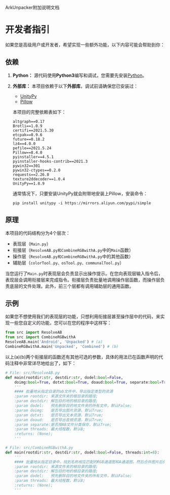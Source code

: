 ArkUnpacker附加说明文档
# 开发者指引

如果您是高级用户或开发者，希望实现一些额外功能，以下内容可能会帮助到你：  

## 依赖
1. **Python：** 源代码使用**Python3**编写和调试，您需要先安装[Python](https://www.python.org/downloads)。  
2. **外部库：** 本项目依赖于以下**外部库**，调试前请确保您已安装过：
    * [UnityPy](https://github.com/K0lb3/UnityPy)
    * [Pillow](https://github.com/python-pillow/Pillow)

    本项目的完整依赖表如下：
    ```
    altgraph==0.17
    Brotli==1.0.9
    certifi==2021.5.30
    etcpak==0.9.6
    future==0.18.2
    lz4==4.0.0
    pefile==2021.5.24
    Pillow==8.4.0
    pyinstaller==4.5.1
    pyinstaller-hooks-contrib==2021.3
    pywin32==301
    pywin32-ctypes==0.2.0
    requests==2.26.0
    texture2ddecoder==1.0.4
    UnityPy==1.8.9
    ```
    通常情况下，只要安装UnityPy就会附带地安装上Pillow，安装命令：
    ```
    pip install unitypy -i https://mirrors.aliyun.com/pypi/simple
    ```

## 原理
本项目的代码结构分为4个层次：
* 表现层（`Main.py`）
* 衔接层（`ResolveAB.py和CombineRGBwithA.py`中的`Main`函数）
* 操作层（`ResolveAB.py和CombineRGBwithA.py`中的其他函数）
* 辅助层（`colorTool.py、osTool.py、communalTool.py`）

当您运行了`Main.py`时表现层会负责显示出操作提示。在您向表现层输入指令后，表现层会调用衔接层来完成指令。衔接层负责批量地调用操作层函数，而操作层负责底层的文件处理。此外，前三个层都有调用辅助层的通用函数。

## 示例
如果您不想使用我们的表现层的功能，只想利用衔接层甚至操作层中的代码，来实现一些您自定义的功能，您可以在您的程序中这样写：
```Python
from src import ResolveAB
from src import CombineRGBwithA
ResolveAB.main('Android', 'Unpacked') # (a)
CombineRGBwithA.main('Unpacked', 'Combined') # (b)
```

以上(a)(b)两个衔接层的函数还有其他可选的参数，具体的用法已在函数声明的代码注释中非常详尽地给出了，如下：
```Python
# File: src/ResolveAB.py
def main(rootdir:str, destdir:str, dodel:bool=False, 
    doimg:bool=True, dotxt:bool=True, doaud:bool=True, separate:bool=True, threads:int=8):
    '''
    #### 批量地从指定目录的ab文件中，导出指定类型的资源
    :param rootdir: 来源文件夹的根目录的路径;
    :param destdir: 解包目的地的根目录的路径;
    :param dodel:   预先删除目的地文件夹的所有文件，默认False;
    :param doimg:   是否导出图片资源，默认True;
    :param dotxt:   是否导出文本资源，默认True;
    :param doaud:   是否导出音频资源，默认True;
    :param separate:是否按AB文件分类保存，默认True;
    :param threads: 最大线程数，默认8;
    :returns: (None);
    '''

# File: src/CombineRGBwithA.py
def main(rootdir:str, destdir:str, dodel:bool=False, threads:int=8):
    '''
    #### 批量地从指定目录中，找到名称相互匹配的RGB通道图和A通道图，然后合并图片后保存到另一目录
    :param rootdir: 来源文件夹的根目录的路径;
    :param destdir: 解包目的地的根目录的路径;
    :param dodel:   预先删除目的地文件夹的所有文件，默认False;
    :param threads: 最大线程数，默认8;
    :returns: (None);
    '''
```
